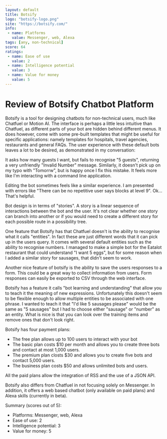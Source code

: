 ```yaml
---
layout: default
title: Botsify
logo: "botsify-logo.png"
site: "https://botsify.com/"
info:
 - name: Platforms
   value: Messenger, web, Alexa
tags: [any, non-technical]
score: 64
ratings:
 - name: Ease of use
   value: 2
 - name: Intelligence potential
   value: 3
 - name: Value for money
   value: 5
---
```


Review of Botsify Chatbot Platform
==================================

Botsify is a tool for designing chatbots for non-technical users, much
like Chatfuel or Motion AI. The interface is perhaps a little less
intuitive than Chatfuel, as different parts of your bot are hidden
behind different menus. It does however, come with some pre-built
templates that might be useful for specific applications: namely
templates for hospitals, travel agencies, restaurants and general
FAQs. The user experience with these default bots leaves a lot to be
desired, as demonstrated in my conversation:

It asks how many guests I want, but fails to recognise "5 guests",
returning a very unfriendly "Invalid Number" message. Similarly, it
doesn't pick up on my typo with "Tomorrw", but is happy once I fix
this mistake. It feels more like I'm interacting with a command line
application.

Editing the bot sometimes feels like a similar experience. I am
presented with errors like "There can be no repetitive user says
blocks at level 9". Ok... That's helpful.

Bot design is in terms of "stories". A story is a linear sequence of
interactions between the bot and the user. It's not clear whether one
story can branch into another or if you would need to create a
different story for each possible route in a possibility tree.

One feature that Botsify has that Chatfuel doesn't is the ability to
recognise what it calls "entities". In fact these are just different
words that it can pick up in the users query. It comes with several
default entities such as the ability to recognise numbers. I managed
to make a simple bot for the Eatalot restaurant that could understand
"I want 5 eggs", but for some reason when I added a similar story for
sausages, that didn't seem to work.

Another nice feature of botsify is the ability to save the users
responses to a form. This could be a great way to collect information
from users. Form responses can easily be exported to CSV through the
web interface.

Botsify has a feature it calls "bot learning and understanding" that
allow you to teach it the meaning of new expressions. Unfortunately
this doesn't seem to be flexible enough to allow multiple entities to
be associated with one phrase. I wanted to teach it that "I'd like 5
sausages please" would be the same as "5 sausages" but I had to choose
either "sausage" or "number" as an entity. What is nice is that you
can look over the training items and remove ones that don't look
right.

Botsify has four payment plans:

 - The free plan allows up to 100 users to interact with your bot
 - The basic plan costs $10 per month and allows you to create three
   bots and contact at most 1,000 users.
 - The premium plan closts $30 and allows you to create five bots and
   contact 5,000 users.
 - The business plan costs $50 and allows unlimited bots and users.
 
All the paid plans allow the integration of RSS and the use of a JSON
API.

Botsify also differs from Chatfuel in not focusing solely on
Messenger. In addition, it offers a web based chatbot (only available
on paid plans) and Alexa skills (currently in beta).

Summary (scores out of 5):

 - Platforms: Messenger, web, Alexa
 - Ease of use: 2
 - Intelligence potential: 3
 - Value for money: 5
